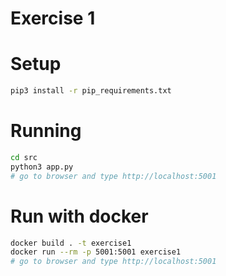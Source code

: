 # Exercise 1


# Setup
```bash
pip3 install -r pip_requirements.txt
```

# Running
```bash
cd src
python3 app.py
# go to browser and type http://localhost:5001
```

# Run with docker
```bash
docker build . -t exercise1
docker run --rm -p 5001:5001 exercise1
# go to browser and type http://localhost:5001
```